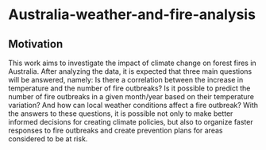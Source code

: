 # Australia-weather-and-fire-analysis

## Motivation
This work aims to investigate the impact of climate change on forest fires in Australia. After analyzing the data, it is expected that three main questions will be answered, namely: Is there a correlation between the increase in temperature and the number of fire outbreaks? Is it possible to predict the number of fire outbreaks in a given month/year based on their temperature variation? And how can local weather conditions affect a fire outbreak?
With the answers to these questions, it is possible not only to make better informed decisions for creating climate policies, but also to organize faster responses to fire outbreaks and create prevention plans for areas considered to be at risk.
